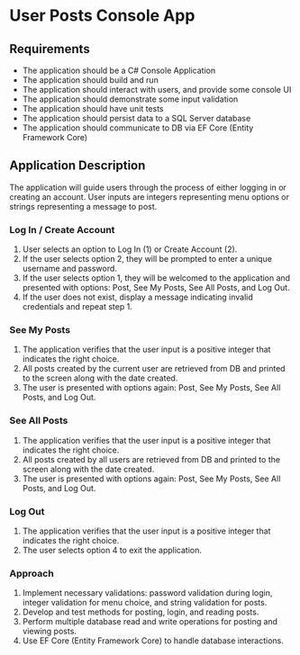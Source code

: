 # User Posts Console App

## Requirements
- The application should be a C# Console Application
- The application should build and run
- The application should interact with users, and provide some console UI
- The application should demonstrate some input validation
- The application should have unit tests
- The application should persist data to a SQL Server database
- The application should communicate to DB via EF Core (Entity Framework Core)

## Application Description
The application will guide users through the process of either logging in or creating an account. User inputs are integers representing menu options or strings representing a message to post.

### Log In / Create Account
1. User selects an option to Log In (1) or Create Account (2).
2. If the user selects option 2, they will be prompted to enter a unique username and password.
3. If the user selects option 1, they will be welcomed to the application and presented with options: Post, See My Posts, See All Posts, and Log Out.
4. If the user does not exist, display a message indicating invalid credentials and repeat step 1.

### See My Posts
1. The application verifies that the user input is a positive integer that indicates the right choice.
2. All posts created by the current user are retrieved from DB and printed to the screen along with the date created.
4. The user is presented with options again: Post, See My Posts, See All Posts, and Log Out.

### See All Posts
1. The application verifies that the user input is a positive integer that indicates the right choice.
2. All posts created by all users are retrieved from DB and printed to the screen along with the date created.
4. The user is presented with options again: Post, See My Posts, See All Posts, and Log Out.

### Log Out
1. The application verifies that the user input is a positive integer that indicates the right choice.
2. The user selects option 4 to exit the application.

### Approach
1. Implement necessary validations: password validation during login, integer validation for menu choice, and string validation for posts.
2. Develop and test methods for posting, login, and reading posts.
3. Perform multiple database read and write operations for posting and viewing posts.
4. Use EF Core (Entity Framework Core) to handle database interactions.

